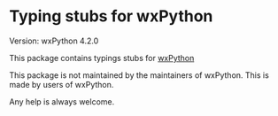 # Typing stubs for wxPython
Version: wxPython 4.2.0

This package contains typings stubs for [wxPython](https://pypi.org/project/wxPython/)

This package is not maintained by the maintainers of wxPython. This is made by users of wxPython.

Any help is always welcome.

